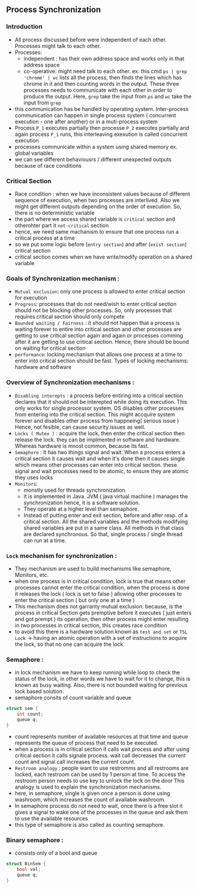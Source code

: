 ## Process Synchronization

### Introduction
- All process discussed before were independent of each other. Processes might talk to each other.
- Processes:
    - independent : has their own address space and works only in that address space
    - co-operative: might need talk to each other. ex. this cmd `ps | grep 'chrome' | wc` lists all 
    the process, then finds the lines which has chrome in it and then counting words in the output. These three 
    processes needs to communicate with each other in order to produce the output. Here, `grep` take the 
    input from `ps` and `wc` take the input from `grep`
- this communication has be handled by operating system. Inter-process communication can happen 
in single process system ( concurrent execution - one after another) or in a muti-process system
- Process `P_1` executes partially then processe `P_2` executes partially and again process `P_1` runs, this 
interleaving exexution is called concurrent execution
- processes communicate within a system using shared memory ex. global variables
- we can see different behaviousrs / different unexpected outputs because of race conditions

### Critical Section
- Race condition : when we have inconsistent values because of different sequence of 
execution, when two processes are interlived.
Also we might get different outputs depending on the order of execution. So, there is no 
deterministic variable
- the part where we access shared variable is `critical` section and 
otherohter part it `not-critical` section
- hence, we need same machanism to ensure that one process run a critical process 
at a time
- so we put some logic before (`entry section`) and after (`exist section`) critical section
- critical section comes when we have write/modify operation on a shared variable

### Goals of Synchronization mechanism :
- `Mutual exclusion`: only one process is allowed to enter critical section for execution
- `Progress`: processes that do not need/wish to enter critical section should not 
be blocking other processes. So, only processes that requires critical section should 
only compete
- `Bounded waiting / Fairness` : it should not happen that a process is waiting forever 
to entire into critical section and other processes are getting to use critical section 
again and again or processes comming after it are getting to use critical section.
Hence, there should be bound on waiting for critical section 
- `performance`: locking mechanism that allows one process at a time to enter into 
critical section should be fast. Types of locking mechanisms: hardware and software

### Overview of Synchronization mechanisms :
- `Disabling interepts` : a process before entiring into a critical section declares 
that it should not be interepted while doing its execution. This only works for single 
processor system. OS disables other processes from entering into the critical section.
This might accquire system forever and disables other process from happneing( serious issue )
Hence, not fesible, can cause security issues as well.
- `Locks ( Mutex )` : acquire the lock, then enter the critical section then release the lock.
they can be implmented in software and hardware. Whereas hardware is mnost common, because its 
fast.
- `Semaphore` : It has two things signal and wait. When a process enters a critical section
it causes wait and when it's done then it causes single which means other processes can 
enter into critical section. these signal and wait processes need to be atomic, to ensure 
they are atomic they uses locks
- `Monitors`:
    - monstly used for threads synchronization.
    - it is implemented in Java. JVM ( java virtual machine ) manages the synchronization 
    hence, it is a software solution.
    - They operate at a higher level than semaphore.
    - Instead of putting enter and exit section, before and after resp. of a critical 
    section. All the shared variables and the methods modifying shared variables are put 
    in a same class. All methods in that class are declared synchronous. So that, single 
    process / single thread can run at a time.

### `Lock` mechanism for synchronization :
- They mechanism are used to build mechanisms like semaphore, Monitors, etc.
- when one process is in critical condition, lock is true that means other processes cannot 
enter the critical condition, when the process is done it releases the lock ( lock is set to false )
allowing other processes to enter the critical section ( but only one at a time )
- This mechanism does not garranty mutual exclusion. because, is the process in critical Section
gets premptive before it executes ( just enters and got prempt ) its operation, then other process might enter resulting in two processes
in critical section, this creates race condition
- to avoid this there is a hardware solution known as `test and set` or `TSL Lock` -> having an 
atomic operation with a set of instructions to acquire the lock, so that no one can acquire the lock.

### Semaphore :
- in lock mechanism we have to keep running while loop to check the status of the lock, 
in other words we have to wait for it to change, this is known as busy waiting. Also, there is 
not bounded waiting for previous lock based solution.
- semaphore consits of count variable and queue

```cpp
struct sem {
    int count;
    queue q;
}
```
- count represents number of available resources at that time and queue represents the queue of process that need to be 
executed.
- when a process is in critical section it calls wait process and after using critical section it 
calls signale process. wait call decreases the current count and signal call increases the current count.
- `Restroom analogy` : people want to use restromms and all restrooms are locked, each restroom can be 
used by 1 person at time. To access the restroom person needs to use key to unlock the lock on the door
This analogy is used to explain the synchronization mechanisms.
- here, in semaphore, single is given once a person is done using washroom, which increases the count of 
available washroom.
- In semaphore process do not need to wait, once there is a free slot it gives a signal to wake one of 
the processes in the queue and ask them to use the available resources
- this type of semaphore is also called as counting semaphore.

### Binary semaphore :
- consists only of a bool and queue
```cpp
struct BinSem {
    bool val;
    queue q;
}
```
